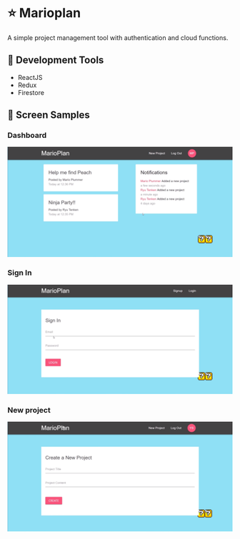 # :star: Marioplan

A simple project management tool with authentication and cloud functions.

## :toolbox: Development Tools

- ReactJS
- Redux
- Firestore

## :eyes: Screen Samples

### Dashboard

![Dashboard](./dashboard.png)

### Sign In

![Sign in](./sign_in.png)

### New project

![New project](./new_project.png)
